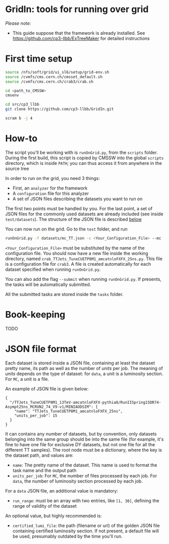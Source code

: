 GridIn: tools for running over grid
===================================

*Please note:*
 - This guide suppose that the framework is already installed. See https://github.com/cp3-llbb/ExTreeMaker for detailed
 instructions

# First time setup

```bash
source /nfs/soft/grid/ui_sl6/setup/grid-env.sh
source /cvmfs/cms.cern.ch/cmsset_default.sh
source /cvmfs/cms.cern.ch/crab3/crab.sh

cd <path_to_CMSSW>
cmsenv

cd src/cp3_llbb
git clone https://github.com/cp3-llbb/GridIn.git

scram b -j 4
```

# How-to

The script you'll be working with is ``runOnGrid.py``, from the ``scripts`` folder. During the first build, this script
is copied by CMSSW into the global ``scripts`` directory, which is inside ``PATH``; you can thus access it from anywhere
in the source tree

In order to run on the grid, you need 3 things:
 - First, an ``analyzer`` for the framework
 - A ``configuration`` file for this analyzer
 - A set of JSON files describing the datasets you want to run on

The first two points must be handled by you. For the last point, a set of JSON files for the commonly used datasets are
already included (see inside ``test/datasets``). The structure of the JSON file is described [below](#json-file-format)

You can now run on the grid. Go to the ``test`` folder, and run

```bash
runOnGrid.py -f datasets/mc_TT.json -c <Your_Configuration_File> --mc
```

``<Your_Configuration_File>`` must be substituted by the name of the configuration file.
You should now have a new file inside the working directory, named ``crab_TTJets_TuneCUETP8M1_amcatnloFXFX_25ns.py``.
This file is a configuration file for ``crab3``. A file is created automatically for each dataset specified when running
 ``runOnGrid.py``.

You can also add the flag ``--submit`` when running ``runOnGrid.py``. If presents, the tasks will be automatically
submitted.

All the submitted tasks are stored inside the ``tasks`` folder.

# Book-keeping

TODO

# JSON file format

Each dataset is stored inside a JSON file, containing at least the dataset pretty name, its path as well as the number
of *units* per job. The meaning of *units* depends on the type of dataset: for ``data``, a unit is a luminosity section.
For ``MC``, a unit is a file.

An example of JSON file is given below:
```
{
  "/TTJets_TuneCUETP8M1_13TeV-amcatnloFXFX-pythia8/RunIISpring15DR74-Asympt25ns_MCRUN2_74_V9-v1/MINIAODSIM": {
    "name": "TTJets_TuneCUETP8M1_amcatnloFXFX_25ns",
    "units_per_job": 15
  }
}
```

It can contains any number of datasets, but by convention, only datasets belonging into the same group should be into
the same file (for example, it's fine to have one file for exclusive DY datasets, but not one file for all the different
TT samples). The root node must be a dictionary, where the key is the dataset path, and values are:
- ``name``: The pretty name of the dataset. This name is used to format the task name and the output path
- ``units_per_job``: For ``MC``, the number of files processed by each job. For ``data``, the number of luminosity section
processed by each job.

For a ``data`` JSON file, an additional value is mandatory:
- ``run_range``: must be an array with two entries, like ``[1, 30]``, defining the range of validity of the dataset

An optional value, but highly recommended is:
- ``certified_lumi_file``: the path (filename or url) of the golden JSON file containing certified luminosity section.
If not present, a default file will be used, presumably outdated by the time you'll run.